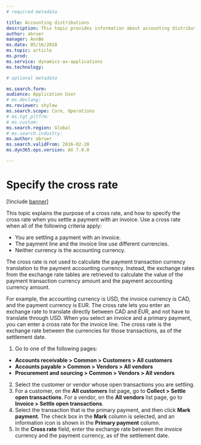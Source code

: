 ```yaml
---
# required metadata

title: Accounting distributions
description: This topic provides information about accounting distributions and describes the options that are available for processing them. Accounting distributions are used to allocate monetary amounts for a source document to specific ledger accounts. 
author: abruer
manager: AnnBe
ms.date: 05/16/2018
ms.topic: article
ms.prod: 
ms.service: dynamics-ax-applications
ms.technology: 

# optional metadata

ms.search.form: 
audience: Application User
# ms.devlang: 
ms.reviewer: shylaw
ms.search.scope: Core, Operations
# ms.tgt_pltfrm: 
# ms.custom: 
ms.search.region: Global
# ms.search.industry: 
ms.author: abruer
ms.search.validFrom: 2016-02-28
ms.dyn365.ops.version: AX 7.0.0

---
```


# Specify the cross rate

[!include [banner](../includes/banner.md)]

This topic explains the purpose of a cross rate, and how to specify the cross rate when you settle a payment with an invoice. Use a cross rate when all of the following criteria apply: 
-	You are settling a payment with an invoice. 
-	The payment line and the invoice line use different currencies. 
-	Neither currency is the accounting currency. 

The cross rate is not used to calculate the payment transaction currency translation to the payment accounting currency. Instead, the exchange rates from the exchange rate tables are retrieved to calculate the value of the payment transaction currency amount and the payment accounting currency amount. 

For example, the accounting currency is USD, the invoice currency is CAD, and the payment currency is EUR. The cross rate lets you enter an exchange rate to translate directly between CAD and EUR, and not have to translate through USD. 
When you select an invoice and a primary payment, you can enter a cross rate for the invoice line. The cross rate is the exchange rate between the currencies for those transactions, as of the settlement date.

1.	Go to one of the following pages:
- **Accounts receivable > Common > Customers > All customers** 
- **Accounts payable > Common > Vendors > All vendors** 
- **Procurement and sourcing > Common > Vendors > All vendors**
2.	Select the customer or vendor whose open transactions you are settling. 
3.	For a customer, on the **All customers** list page, go to **Collect > Settle open transactions**. For a vendor, on the **All vendors** list page, go to **Invoice > Settle open transactions**. 
4.	Select the transaction that is the primary payment, and then click **Mark payment**. The check box in the **Mark** column is selected, and an information icon is shown in the **Primary payment** column. 
5.	In the **Cross rate** field, enter the exchange rate between the invoice currency and the payment currency, as of the settlement date. 

